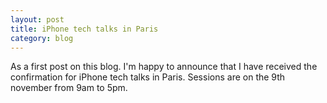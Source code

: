 ```yaml
---
layout: post
title: iPhone tech talks in Paris
category: blog
---
```



As a first post on this blog. I'm happy to announce that I have received the confirmation for iPhone tech talks in Paris. Sessions are on the 9th november from 9am to 5pm.